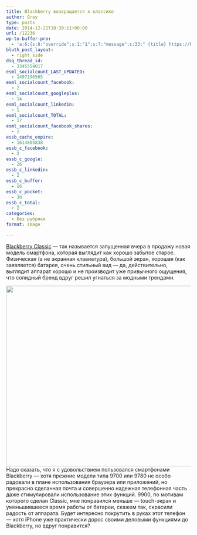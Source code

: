 ```yaml
---
title: Blackberry возвращается к классике
author: Gray
type: posts
date: 2014-12-21T10:39:11+00:00
url: /12236
wp-to-buffer-pro:
  - 'a:6:{s:8:"override";s:1:"1";s:7:"message";s:33:" {title} https://blognot.co/12236";s:5:"image";s:1:"1";s:6:"number";s:1:"1";s:16:"alternateMessage";s:0:"";s:3:"ids";a:4:{s:24:"4eb3e9e6512f7eb575000000";s:1:"1";s:24:"000000000000000000025630";s:1:"1";s:24:"52299b3a6771caf57c000000";s:1:"1";s:24:"5277fb456f9ada80020001f3";s:1:"1";}}'
bluth_post_layout:
  - right_side
dsq_thread_id:
  - 3345554017
esml_socialcount_LAST_UPDATED:
  - 1497196565
esml_socialcount_facebook:
  - 2
esml_socialcount_googleplus:
  - 14
esml_socialcount_linkedin:
  - 1
esml_socialcount_TOTAL:
  - 17
esml_socialcount_facebook_shares:
  - 2
essb_cache_expire:
  - 1614805838
essb_c_facebook:
  - 2
essb_c_google:
  - 26
essb_c_linkedin:
  - 2
essb_c_buffer:
  - 16
essb_c_pocket:
  - 30
essb_c_total:
  - 2
categories:
  - Без рубрики
format: image

---
```








<a href="http://us.blackberry.com/smartphones/blackberry-classic.html?IID=us:bb:desktop:homepage:Dec2014:classiclearnmore" target="_blank">Blackberry Classic</a> — так называется запущенная вчера в продажу новая модель смартфона, которая выглядит как хорошо забытое старое. Физическая (а не экранная клавиатура), большой экран, хорошая (как заявляется) батарея, очень стильный вид — да, действительно, выглядит аппарат хорошо и не производит уже привычного ощущения, что солидный бренд вдруг решил угнаться за модными трендами.

<img data-attachment-id="12237" data-permalink="https://blognot.co/12236/blackberry-classic_psukfb" data-orig-file="https://i0.wp.com/blognot.co/wp-content/uploads/http://res.cloudinary.com/blognot/image/upload/v1419157825/blackberry-classic_psukfb.jpg?fit=560%2C492&ssl=1" data-orig-size="560,492" data-comments-opened="1" data-image-meta="{&quot;aperture&quot;:&quot;0&quot;,&quot;credit&quot;:&quot;&quot;,&quot;camera&quot;:&quot;&quot;,&quot;caption&quot;:&quot;&quot;,&quot;created_timestamp&quot;:&quot;0&quot;,&quot;copyright&quot;:&quot;&quot;,&quot;focal_length&quot;:&quot;0&quot;,&quot;iso&quot;:&quot;0&quot;,&quot;shutter_speed&quot;:&quot;0&quot;,&quot;title&quot;:&quot;blackberry-classic_psukfb&quot;}" data-image-title="blackberry-classic_psukfb" data-image-description="" data-medium-file="https://i0.wp.com/blognot.co/wp-content/uploads/http://res.cloudinary.com/blognot/image/upload/v1419157825/blackberry-classic_psukfb.jpg?fit=300%2C264&ssl=1" data-large-file="https://i0.wp.com/blognot.co/wp-content/uploads/http://res.cloudinary.com/blognot/image/upload/v1419157825/blackberry-classic_psukfb.jpg?fit=560%2C492&ssl=1" class="aligncenter wp-image-12237" src="https://i2.wp.com/res.cloudinary.com/blognot/image/upload/v1419157825/blackberry-classic_psukfb.jpg?resize=560%2C492&#038;ssl=1" alt="" width="560" height="492" data-recalc-dims="1" /> Надо сказать, что я с удовольствием пользовался смартфонами Blackberry — хотя прежние модели типа 9700 или 9780 не особо радовали в плане использования браузера или приложений, но прекрасно сделанная почта и совершенно надежная телефонная часть даже стимулировали использование этих функций. 9900, по мотивам которого сделан Classic, мне понравился меньше — touch-экран и уменьшившееся время работы от батареи, скажем так, скрасили радость от аппарата. Будет интересно покрутить в руках этот телефон — хотя iPhone уже практически дорос своими деловыми функциями до Blackberry, но вдруг понравится?
